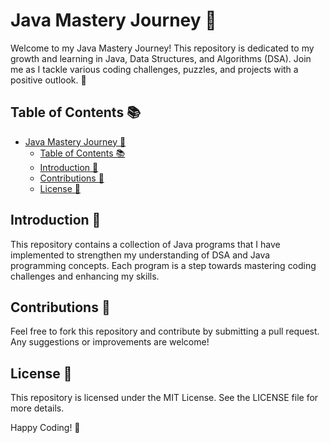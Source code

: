 # Java Mastery Journey 🚀

Welcome to my Java Mastery Journey! This repository is dedicated to my growth and learning in Java, Data Structures, and Algorithms (DSA). Join me as I tackle various coding challenges, puzzles, and projects with a positive outlook. 🌟

## Table of Contents 📚

- [Java Mastery Journey 🚀](#java-mastery-journey-)
  - [Table of Contents 📚](#table-of-contents-)
  - [Introduction 🎉](#introduction-)
  - [Contributions 🤝](#contributions-)
  - [License 📄](#license-)

## Introduction 🎉

This repository contains a collection of Java programs that I have implemented to strengthen my understanding of DSA and Java programming concepts. Each program is a step towards mastering coding challenges and enhancing my skills.

## Contributions 🤝

Feel free to fork this repository and contribute by submitting a pull request. Any suggestions or improvements are welcome!

## License 📄

This repository is licensed under the MIT License. See the LICENSE file for more details.

Happy Coding! 🎉
